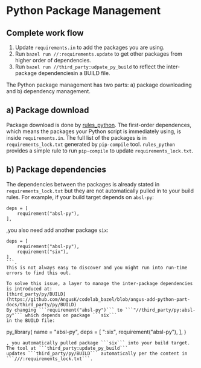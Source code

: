 # Python Package Management


## Complete work flow

1. Update ```requirements.in``` to add the packages you are using.
1. Run ```bazel run //:requirements.update``` to get other packages from higher order of dependencies.
1. Run ```bazel run //third_party:udpate_py_build``` to reflect the inter-package dependenciesin a BUILD file.

The Python package management has two parts: a) package downloading and b) dependency management.

## a) Package download

Package download is done by [rules_python](https://github.com/bazelbuild/rules_python). The first-order
dependences, which means the packages your Python script is immediately using, is inside ```requirements.in```.
The full list of the packages is in ```requirements_lock.txt``` generated by ```pip-compile``` tool.
```rules_python``` provides a simple rule to run ```pip-compile``` to update ```requirements_lock.txt```.

## b) Package dependencies

The dependencies between the packages is already stated in ```requirements_lock.txt``` but they are not
automatically pulled in to your build rules. For example, if your build target depends on ```absl-py```:
```
deps = [
    requirement("absl-py"),
],
```
,you also need add another package ```six```:
```
deps = [
    requirement("absl-py"),
    requirement("six"),
],
```.
This is not always easy to discover and you might run into run-time errors to find this out.

To solve this issue, a layer to manage the inter-package dependencies is introduced at:
[third_party/py/BUILD](https://github.com/AngusK/codelab_bazel/blob/angus-add-python-part-docs/third_party/py/BUILD)
By changing ```requirement("absl-py")``` to ```"//third_party/py:absl-py"``` which depends on package ```six```
in the BUILD file:
```
py_library(
    name = "absl-py",
    deps = [
        ":six",
        requirement("absl-py"),
    ],
)
```
, you automatically pulled package ```six``` into your build target. The tool at ```third_party:update_py_build```
updates ```third_party/py/BUILD``` automatically per the content in ```///:requirements_lock.txt```.

